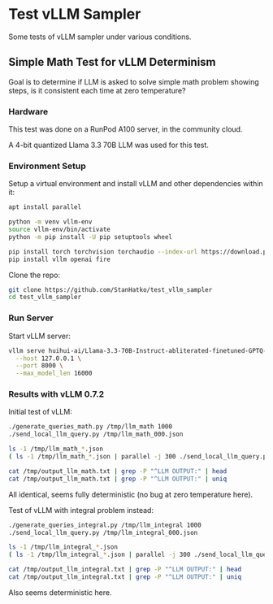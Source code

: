 # Test vLLM Sampler

Some tests of vLLM sampler under various conditions.

## Simple Math Test for vLLM Determinism

Goal is to determine if LLM is asked to solve simple math problem showing steps,
is it consistent each time at zero temperature?

### Hardware

This test was done on a RunPod A100 server, in the community cloud.

A 4-bit quantized Llama 3.3 70B LLM was used for this test.

### Environment Setup

Setup a virtual environment and install vLLM and other dependencies within it:

```bash
apt install parallel

python -m venv vllm-env
source vllm-env/bin/activate
python -m pip install -U pip setuptools wheel

pip install torch torchvision torchaudio --index-url https://download.pytorch.org/whl/cu124
pip install vllm openai fire
```

Clone the repo:

```bash
git clone https://github.com/StanHatko/test_vllm_sampler
cd test_vllm_sampler
```

### Run Server

Start vLLM server:

```bash
vllm serve huihui-ai/Llama-3.3-70B-Instruct-abliterated-finetuned-GPTQ-Int4 \
  --host 127.0.0.1 \
  --port 8000 \
  --max_model_len 16000
```

### Results with vLLM 0.7.2

Initial test of vLLM:

```bash
./generate_queries_math.py /tmp/llm_math 1000
./send_local_llm_query.py /tmp/llm_math_000.json

ls -1 /tmp/llm_math_*.json
( ls -1 /tmp/llm_math_*.json | parallel -j 300 ./send_local_llm_query.py ) >/tmp/output_llm_math.txt

cat /tmp/output_llm_math.txt | grep -P "^LLM OUTPUT:" | head
cat /tmp/output_llm_math.txt | grep -P "^LLM OUTPUT:" | uniq
```

All identical, seems fully deterministic (no bug at zero temperature here).

Test of vLLM with integral problem instead:

```bash
./generate_queries_integral.py /tmp/llm_integral 1000
./send_local_llm_query.py /tmp/llm_integral_000.json

ls -1 /tmp/llm_integral_*.json
( ls -1 /tmp/llm_integral_*.json | parallel -j 300 ./send_local_llm_query.py ) >/tmp/output_llm_integral.txt

cat /tmp/output_llm_integral.txt | grep -P "^LLM OUTPUT:" | head
cat /tmp/output_llm_integral.txt | grep -P "^LLM OUTPUT:" | uniq
```

Also seems deterministic here.
